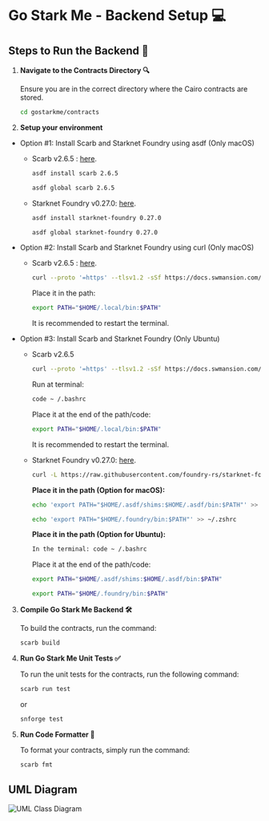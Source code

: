 # Go Stark Me - Backend Setup 💻

## Steps to Run the Backend 🥳

1. **Navigate to the Contracts Directory 🔍**

   Ensure you are in the correct directory where the Cairo contracts are stored.

   ```bash
   cd gostarkme/contracts
   ```

2. **Setup your environment**

  - Option #1: Install Scarb and Starknet Foundry using asdf (Only macOS)
    - Scarb v2.6.5 : [here](https://docs.swmansion.com/scarb/download.html#install-via-asdf).
      ```bash
      asdf install scarb 2.6.5
      ```
      ```bash
      asdf global scarb 2.6.5
      ```
    - Starknet Foundry v0.27.0: [here](https://foundry-rs.github.io/starknet-foundry/getting-started/installation.html).
      ```bash
      asdf install starknet-foundry 0.27.0   
      ```
      ```bash
      asdf global starknet-foundry 0.27.0   
      ```
  - Option #2: Install Scarb and Starknet Foundry using curl (Only macOS)
    - Scarb v2.6.5 : [here](https://docs.swmansion.com/scarb/download.html#install-via-asdf).
      ```bash
      curl --proto '=https' --tlsv1.2 -sSf https://docs.swmansion.com/scarb/install.sh | sh -s -- -v 2.6.5
      ```
      Place it in the path:
      ```bash
      export PATH="$HOME/.local/bin:$PATH"
      ```
      It is recommended to restart the terminal.
      
  - Option #3: Install Scarb and Starknet Foundry (Only Ubuntu)
     - Scarb v2.6.5 
        ```bash
        curl --proto '=https' --tlsv1.2 -sSf https://docs.swmansion.com/scarb/install.sh | sh -s -- -v 2.6.5
        ```
        Run at terminal:
        ```bash
        code ~ /.bashrc
        ```
        Place it at the end of the path/code:
        ```bash
        export PATH="$HOME/.local/bin:$PATH"
        ```
        It is recommended to restart the terminal.

    - Starknet Foundry v0.27.0: [here](https://foundry-rs.github.io/starknet-foundry/getting-started/installation.html).
        ```bash
        curl -L https://raw.githubusercontent.com/foundry-rs/starknet-foundry/master/scripts/install.sh | sh -s -- -v 0.27.0
        ```
        **Place it in the path (Option for macOS):**
        ```bash
        echo 'export PATH="$HOME/.asdf/shims:$HOME/.asdf/bin:$PATH"' >> ~/.zshrc
        ```
        ```bash
        echo 'export PATH="$HOME/.foundry/bin:$PATH"' >> ~/.zshrc
        ```
        **Place it in the path (Option for Ubuntu):**
        ```bash
        In the terminal: code ~ /.bashrc
        ```
        Place it at the end of the path/code:
        ```bash
        export PATH="$HOME/.asdf/shims:$HOME/.asdf/bin:$PATH"
        ```
        ```bash
        export PATH="$HOME/.foundry/bin:$PATH"
        ```

3. **Compile Go Stark Me Backend 🛠️**

    To build the contracts, run the command:

    ```bash
    scarb build
    ```

4. **Run Go Stark Me Unit Tests ✅**

    To run the unit tests for the contracts, run the following command:

    ```bash
    scarb run test
    ```
    or
    ```bash
    snforge test
    ```

5. **Run Code Formatter 📝**

    To format your contracts, simply run the command:

    ```bash
    scarb fmt
    ```

## UML Diagram

![UML Class Diagram](https://github.com/user-attachments/assets/479c9296-e3ac-4ad3-bf79-5f458c456a45)